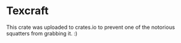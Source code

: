 # Texcraft

This crate was uploaded to crates.io to prevent one of the notorious
squatters from grabbing it. :)

